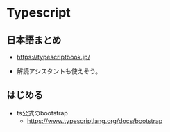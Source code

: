 # Typescript

## 日本語まとめ

- https://typescriptbook.jp/

- 解読アシスタントも使えそう。

## はじめる

- ts公式のbootstrap
  - https://www.typescriptlang.org/docs/bootstrap
